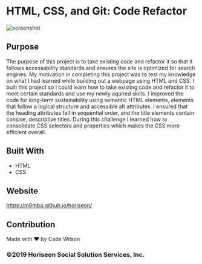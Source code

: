 # HTML, CSS, and Git: Code Refactor

![screenshot](https://user-images.githubusercontent.com/97080366/151676084-374f6448-94ff-4c76-b02d-8bd5be24d6b7.png)

## Purpose

The purpose of this project is to take existing code and refactor it so that it follows accessability standards and ensures the site is optimized for search engines. My motivation in completing this project was to test my knowledge on what I had learned while building out a webpage using HTML and CSS. I built this project so I could learn how to take existing code and refactor it to meet certain standards and use my newly aquired skills. I improved the code for long-term sustainability using semantic HTML elements, elements that follow a logical structure and accessible alt attributes. I ensured that the heading attributes fall in sequential order, and the title elements contain consise, descriptive titles. During this challenge I learned how to consolidate CSS selectors and properties which makes the CSS more efficient overall. 

## Built With
* HTML
* CSS

## Website
https://m8mba.github.io/horiseon/

## Contribution
Made with ❤️ by Cade Wilson

### ©️2019 Horiseon Social Solution Services, Inc.
